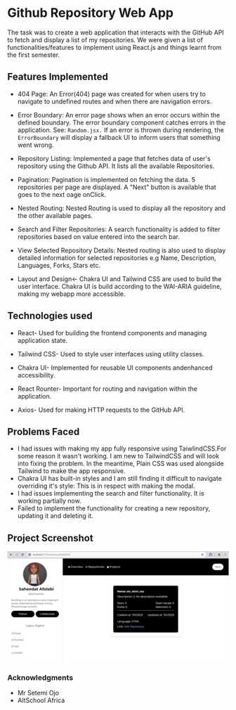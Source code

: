 # Github Repository Web App
The task was to create a web application that interacts with the GitHub API to fetch and display a list of my repositories. We were given a list of functionalities/features to implement using React.js and things learnt from the first semester.

## Features Implemented
- 404 Page: An Error(404) page was created for when users try to navigate to undefined routes and when there are navigation errors.
        
- Error Boundary: An error page shows when an error occurs within the defined boundary. The error boundary component catches errors in the application. See: `Random.jsx.` If an error is thrown during rendering, the `ErrorBoundary` will display a fallback UI to inform users that something went wrong.
        
- Repository Listing: Implemented a page that fetches data of user's repository using the Github API. It lists all the available Repositories.
       
- Pagination: Pagination is implemented on fetching the data. 5 repositories per page are displayed. A "Next" button is available that goes to the next oage onClick.   
   
- Nested Routing: Nested Routing is used to display all the repository and the other available pages.
      
- Search and Filter Repositories: A search functionality is added to filter repositories based on value entered into the search bar.
   
- View Selected Repository Details: Nested routing is also used to display detailed information for selected repositories
e.g Name, Description, Languages, Forks, Stars etc.
  
- Layout and Design<- Chakra UI and Tailwind CSS are used to build the user interface. Chakra UI is build according to the
WAI-ARIA guideline, making my webapp more accessible.
        
## Technologies used
- React- Used for building the frontend components and managing application state.
        
- Tailwind CSS- Used to style user interfaces using utility classes.
        
- Chakra UI- Implemented for reusable UI components andenhanced accessibility.
            
- React Rounter- Important for routing and navigation within the application.   
        
- Axios- Used for making HTTP requests to the GitHub API.
        
## Problems Faced
- I had issues with making my app fully responsive using TaiwlindCSS.For some reason it wasn't working. I am new to TailwindCSS and will look into fixing the problem. In the meantime, Plain CSS was used alongside Tailwind to make the app responsive.
- Chakra UI has built-in styles and I am still finding it difficult to navigate overriding it's style: This is in respect with making the modal.
- I had issues implementing the search and filter functionality. It is working partially now.
- Failed to implement the functionality for creating a new repository, updating it and deleting it.

## Project Screenshot
![RepositoryDetails](/public/Screenshot.png)
### Acknowledgments
- Mr Setemi Ojo
-  AltSchool Africa

